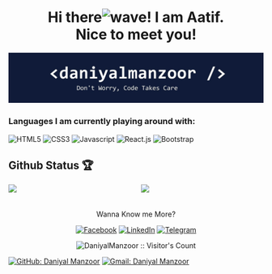 <h1 align="center">Hi there<img alt="wave" src="https://emojis.slackmojis.com/emojis/images/1588177020/8809/wave_hello.gif?1588177020" width="35">! I am Aatif.<br> Nice to meet you!</h1>
<img src="https://raw.githubusercontent.com/DaniyalManzoor/DaniyalManzoor/master/banner.png" alt="Banner about Arturs Smirnovs">

<h3>Languages I am currently playing around with:</h3>

<img alt="HTML5" src="https://img.shields.io/badge/html5-20232a?style=for-the-badge&logo=html5&logoColor=20232a&labelColor=58a6ff" height="35"> <img alt="CSS3" src="https://img.shields.io/badge/css3-20232a?style=for-the-badge&logo=css3&logoColor=20232a&labelColor=58a6ff" height="35"> <img alt="Javascript" src="https://img.shields.io/badge/Javascript-20232a?style=for-the-badge&logo=javascript&logoColor=20232a&labelColor=58a6ff" height="35"> <img alt="React.js" src="https://img.shields.io/badge/React.js-20232a?style=for-the-badge&logo=react&logoColor=20232a&labelColor=58a6ff" height="35"> <img alt="Bootstrap" src="https://www.google.com/search?q=bootstrap+logo&rlz=1C1BNSD_enPK1005PK1005&sxsrf=ALiCzsYarRIDoedGri3MpVh-SuqtVCFo9g:1658139821059&tbm=isch&source=iu&ictx=1&vet=1&fir=Z_ZoXLqbMMeE9M%252CikXW4R4cOfV6TM%252C_%253Bdzap1GVYEaKrGM%252CY6Z0BilroTae_M%252C_%253B2nN8ZcxAAp9pyM%252CfbCZoUYDCwioGM%252C_%253B4aFpbvERzh62wM%252CsTNBoxO3Rk2kaM%252C_%253B7d0HNAqrTbys_M%252CD9uxjaBK9wXoGM%252C_%253BRk8tRdXQ8oNNWM%252C4x7xnkBiYH0znM%252C_%253BXxHZSZVoPL8ujM%252CZpuyvoiBZW44yM%252C_%253BGkbE-EPfZB74fM%252CAbDwOh2SqxFGCM%252C_%253BzYjzUREtZ7ZJQM%252Cna7t4-jCvRkklM%252C_%253Bgl3h5edWPSC4zM%252CfbCZoUYDCwioGM%252C_%253BdvrrFUveQYqWuM%252Cdj2ZwyPHejS3DM%252C_%253B70It1jMgqDdYgM%252CD9uxjaBK9wXoGM%252C_%253B95CqIkiK3rjKgM%252CSO1waLm3WRjZKM%252C_%253Bq_ig_s48Du_K1M%252C2RhkgZLN_5TRwM%252C_&usg=AI4_-kQnkKOMdGe7Wbm6gA9hwkayPjEUyQ&sa=X&ved=2ahUKEwi8nJaYnIL5AhUCyaQKHVJiCI0Q9QF6BAgDEAE#imgrc=Z_ZoXLqbMMeE9M" height="35"> 
## Github Status 🏆

<img  src="https://github-readme-stats.vercel.app/api?username=Aatif&count_private=true&show_icons=true&hide_border=true&theme=react" width="48%" align="right" >
<img  src="https://github-readme-streak-stats.herokuapp.com/?user=Aatif&theme=react" width="48%" >
<br>


<br>


<p align="center">Wanna Know me More?</p>

<p align="center">


 
<a href="https://web.facebook.com/atifali.atifali2/">
<img src="https://img.shields.io/badge/-facebook-20232a?&logo=facebook&logoColor=20232a&labelColor=58a6ff" alt="Facebook" /></a> 

<a href="https://www.linkedin.com/in/aatif-ali-0783711a7/">
<img src="https://img.shields.io/badge/-linkedin-20232a?&logo=linkedin&logoColor=20232a&labelColor=58a6ff" alt="LinkedIn"/></a>

<a href="https://t.me/Aatif075">
<img src="https://img.shields.io/badge/-telegram-20232a?&logo=telegram&logoColor=20232a&labelColor=58a6ff" alt="Telegram"/></a>
 
</p>

<p align="center"><img src="https://visitor-badge.laobi.icu/badge?page_id=DaniyalManzoor.DaniyalManzoor" alt="DaniyalManzoor :: Visitor's Count" /></p>

[![GitHub: Daniyal Manzoor](https://img.shields.io/github/followers/DaniyalManzoor?label=follow&style=social)](https://github.com/aatifali10)
[![Gmail: Daniyal Manzoor](https://img.shields.io/badge/gmail-%23D14836.svg?&style=plastic&logo=gmail&logoColor=white)](mailto:aatifwarraich10@gmail.com)
